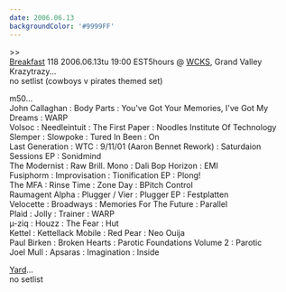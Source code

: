 ```yaml
---
date: 2006.06.13
backgroundColor: '#9999FF'
---
```


\>>[  
Breakfast](http://breakfast.wcks.org/) 118 2006.06.13tu 19:00 EST5hours @ [WCKS](http://www.wcks.org/), Grand Valley  
Krazytrazy...  
no setlist (cowboys v pirates themed set)  

m50...  
John Callaghan : Body Parts : You've Got Your Memories, I've Got My Dreams : WARP  
Volsoc : Needleintuit : The First Paper : Noodles Institute Of Technology  
Slemper : Slowpoke : Tured In Been : On  
Last Generation : WTC : 9/11/01 (Aaron Bennet Rework) : Saturdaion Sessions EP : Sonidmind  
The Modernist : Raw Brill. Mono : Dali Bop Horizon : EMI  
Fusiphorm : Improvisation : Tionification EP : Plong!  
The MFA : Rinse Time : Zone Day : BPitch Control  
Raumagent Alpha : Plugger / Vier : Plugger EP : Festplatten  
Velocette : Broadways : Memories For The Future : Parallel  
Plaid : Jolly : Trainer : WARP  
µ-ziq : Houzz : The Fear : Hut  
Kettel : Kettellack Mobile : Red Pear : Neo Ouija  
Paul Birken : Broken Hearts : Parotic Foundations Volume 2 : Parotic  
Joel Mull : Apsaras : Imagination : Inside  

[Yard](http://www.yardrec.com/)...  
no setlist